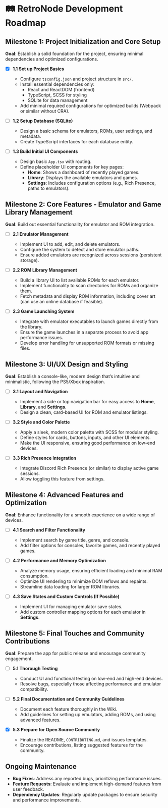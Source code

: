 # 🛤️ RetroNode Development Roadmap

## Milestone 1: Project Initialization and Core Setup
**Goal**: Establish a solid foundation for the project, ensuring minimal dependencies and optimized configurations.

- [x] **1.1 Set up Project Basics**
  - Configure `tsconfig.json` and project structure in `src/`.
  - Install essential dependencies only:
    - React and ReactDOM (frontend)
    - TypeScript, SCSS for styling
    - SQLite for data management
  - Add minimal required configurations for optimized builds (Webpack or similar without CRA).

- [ ] **1.2 Setup Database (SQLite)**
  - Design a basic schema for emulators, ROMs, user settings, and metadata.
  - Create TypeScript interfaces for each database entity.

- [ ] **1.3 Build Initial UI Components**
  - Design basic `App.tsx` with routing.
  - Define placeholder UI components for key pages:
    - **Home**: Shows a dashboard of recently played games.
    - **Library**: Displays the available emulators and games.
    - **Settings**: Includes configuration options (e.g., Rich Presence, paths to emulators).

## Milestone 2: Core Features - Emulator and Game Library Management
**Goal**: Build out essential functionality for emulator and ROM integration.

- [ ] **2.1 Emulator Management**
  - Implement UI to add, edit, and delete emulators.
  - Configure the system to detect and store emulator paths.
  - Ensure added emulators are recognized across sessions (persistent storage).

- [ ] **2.2 ROM Library Management**
  - Build a library UI to list available ROMs for each emulator.
  - Implement functionality to scan directories for ROMs and organize them.
  - Fetch metadata and display ROM information, including cover art (can use an online database if feasible).

- [ ] **2.3 Game Launching System**
  - Integrate with emulator executables to launch games directly from the library.
  - Ensure the game launches in a separate process to avoid app performance issues.
  - Develop error handling for unsupported ROM formats or missing files.

## Milestone 3: UI/UX Design and Styling
**Goal**: Establish a console-like, modern design that’s intuitive and minimalistic, following the PS5/Xbox inspiration.

- [ ] **3.1 Layout and Navigation**
  - Implement a side or top navigation bar for easy access to **Home**, **Library**, and **Settings**.
  - Design a clean, card-based UI for ROM and emulator listings.

- [ ] **3.2 Style and Color Palette**
  - Apply a sleek, modern color palette with SCSS for modular styling.
  - Define styles for cards, buttons, inputs, and other UI elements.
  - Make the UI responsive, ensuring good performance on low-end devices.

- [ ] **3.3 Rich Presence Integration**
  - Integrate Discord Rich Presence (or similar) to display active game sessions.
  - Allow toggling this feature from settings.

## Milestone 4: Advanced Features and Optimization
**Goal**: Enhance functionality for a smooth experience on a wide range of devices.

- [ ] **4.1 Search and Filter Functionality**
  - Implement search by game title, genre, and console.
  - Add filter options for consoles, favorite games, and recently played games.

- [ ] **4.2 Performance and Memory Optimization**
  - Analyze memory usage, ensuring efficient loading and minimal RAM consumption.
  - Optimize UI rendering to minimize DOM reflows and repaints.
  - Streamline data loading for larger ROM libraries.

- [ ] **4.3 Save States and Custom Controls (If Possible)**
  - Implement UI for managing emulator save states.
  - Add custom controller mapping options for each emulator in **Settings**.

## Milestone 5: Final Touches and Community Contributions
**Goal**: Prepare the app for public release and encourage community engagement.

- [ ] **5.1 Thorough Testing**
  - Conduct UI and functional testing on low-end and high-end devices.
  - Resolve bugs, especially those affecting performance and emulator compatibility.

- [ ] **5.2 Final Documentation and Community Guidelines**
  - Document each feature thoroughly in the Wiki.
  - Add guidelines for setting up emulators, adding ROMs, and using advanced features.

- [x] **5.3 Prepare for Open Source Community**
  - Finalize the README, `CONTRIBUTING.md`, and issues templates.
  - Encourage contributions, listing suggested features for the community.

## Ongoing Maintenance
- **Bug Fixes**: Address any reported bugs, prioritizing performance issues.
- **Feature Requests**: Evaluate and implement high-demand features from user feedback.
- **Dependency Updates**: Regularly update packages to ensure security and performance improvements.
